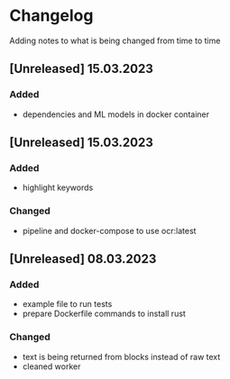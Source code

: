 # Changelog
Adding notes to what is being changed from time to time

## [Unreleased] 15.03.2023
### Added
- dependencies and ML models in docker container


## [Unreleased] 15.03.2023
### Added
- highlight keywords
### Changed
- pipeline and docker-compose to use ocr:latest


## [Unreleased] 08.03.2023
### Added
- example file to run tests
- prepare Dockerfile commands to install rust
### Changed
- text is being returned from blocks instead of raw text
- cleaned worker 